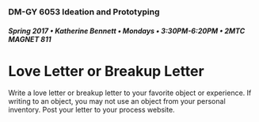 ### DM-GY 6053 Ideation and Prototyping
##### Spring 2017 • Katherine Bennett • Mondays • 3:30PM-6:20PM • 2MTC MAGNET 811

# Love Letter or Breakup Letter

Write a love letter or breakup letter to your favorite object or experience. If writing to an object, you may not use an object from your personal inventory. Post your letter to your process website.